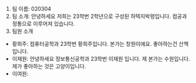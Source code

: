 1. 팀 이름: 020304
2. 팀 소개: 안녕하세요 저희는 23학번 2학년으로 구성된 하텍지박령입니다. 컴공과 정통으로 이루어져 있습니다.
3. 팀원 소개
- 황희주: 컴퓨터공학과 23학번 황희주입니다. 본가는 창원이에요. 좋아하는건 산책입니다.
- 이재원: 안녕하세요 정보통신공학과 23학번 이재원 입니다. 제 본가는 수원입니다. 제가 좋아하는 것은 고양이입니다.
- 이여원: 